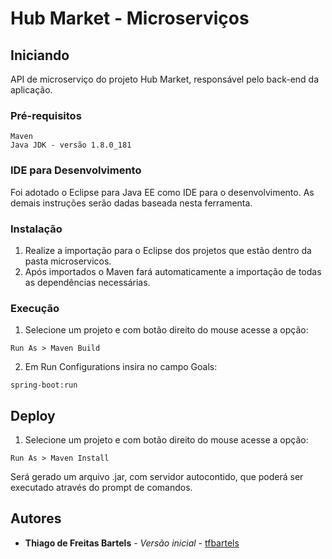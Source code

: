 ﻿# Hub Market - Microserviços

## Iniciando

API de microserviço do projeto Hub Market, responsável pelo back-end da aplicação. 

### Pré-requisitos

```
Maven
Java JDK - versão 1.8.0_181
```

### IDE para Desenvolvimento

Foi adotado o Eclipse para Java EE como IDE para o desenvolvimento. 
As demais instruções serão dadas baseada nesta ferramenta.

### Instalação

1. Realize a importação para o Eclipse dos projetos que estão dentro da pasta microservicos.
2. Após importados o Maven fará automaticamente a importação de todas as dependências necessárias.

### Execução

1. Selecione um projeto e com botão direito do mouse acesse a opção:
```
Run As > Maven Build
```

2. Em Run Configurations insira no campo Goals:
```
spring-boot:run
```

## Deploy

1. Selecione um projeto e com botão direito do mouse acesse a opção:
```
Run As > Maven Install
```

Será gerado um arquivo .jar, com servidor autocontido, que poderá ser executado através do prompt de comandos.


## Autores
* **Thiago de Freitas Bartels** - *Versão inicial* - [tfbartels](https://github.com/tfbartels)
